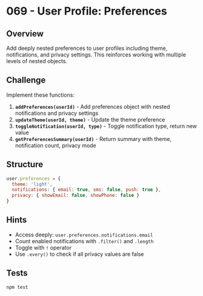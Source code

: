 # 069 - User Profile: Preferences

## Overview

Add deeply nested preferences to user profiles including theme, notifications, and privacy settings. This reinforces working with multiple levels of nested objects.

## Challenge

Implement these functions:

1. **`addPreferences(userId)`** - Add preferences object with nested notifications and privacy settings
2. **`updateTheme(userId, theme)`** - Update the theme preference
3. **`toggleNotification(userId, type)`** - Toggle notification type, return new value
4. **`getPreferencesSummary(userId)`** - Return summary with theme, notification count, privacy mode

## Structure

```javascript
user.preferences = {
  theme: 'light',
  notifications: { email: true, sms: false, push: true },
  privacy: { showEmail: false, showPhone: false }
}
```

## Hints

- Access deeply: `user.preferences.notifications.email`
- Count enabled notifications with `.filter()` and `.length`
- Toggle with `!` operator
- Use `.every()` to check if all privacy values are false

## Tests

```bash
npm test
```
